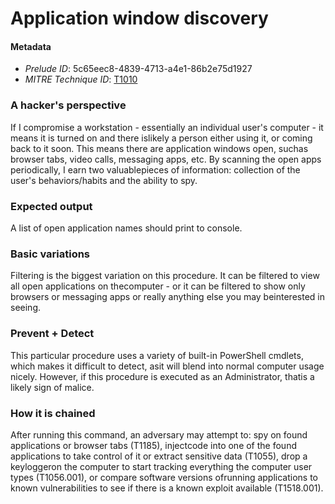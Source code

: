 
# Application window discovery

#### Metadata

- *Prelude ID*: 5c65eec8-4839-4713-a4e1-86b2e75d1927
- *MITRE Technique ID*: [T1010](https://attack.mitre.org/techniques/T1010/)

### A hacker's perspective

If I compromise a workstation - essentially an individual user's computer - it means it is turned on and there islikely a person either using it, or coming back to it soon. This means there are application windows open, suchas browser tabs, video calls, messaging apps, etc. By scanning the open apps periodically, I earn two valuablepieces of information: collection of the user's behaviors/habits and the ability to spy.

### Expected output

A list of open application names should print to console.

### Basic variations

Filtering is the biggest variation on this procedure. It can be filtered to view all open applications on thecomputer - or it can be filtered to show only browsers or messaging apps or really anything else you may beinterested in seeing.

### Prevent + Detect

This particular procedure uses a variety of built-in PowerShell cmdlets, which makes it difficult to detect, asit will blend into normal computer usage nicely. However, if this procedure is executed as an Administrator, thatis a likely sign of malice.

### How it is chained

After running this command, an adversary may attempt to: spy on found applications or browser tabs (T1185), injectcode into one of the found applications to take control of it or extract sensitive data (T1055), drop a keyloggeron the computer to start tracking everything the computer user types (T1056.001), or compare software versions ofrunning applications to known vulnerabilities to see if there is a known exploit available (T1518.001).
